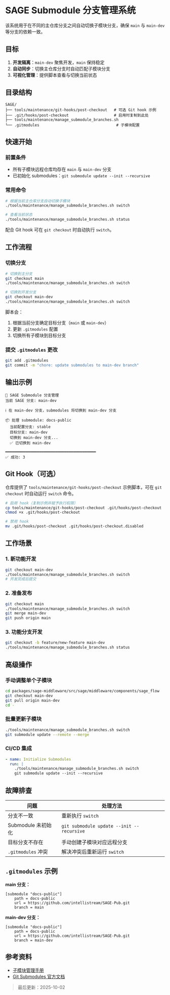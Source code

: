 # SAGE Submodule 分支管理系统

该系统用于在不同的主仓库分支之间自动切换子模块分支，确保 `main` 与 `main-dev` 等分支的依赖一致。

## 目标

1. **开发隔离**：`main-dev` 聚焦开发，`main` 保持稳定
2. **自动同步**：切换主仓库分支时自动匹配子模块分支
3. **可视化管理**：提供脚本查看与切换当前状态

## 目录结构

```
SAGE/
├── tools/maintenance/git-hooks/post-checkout   # 可选 Git hook 示例
├── .git/hooks/post-checkout                    # 启用时复制到此处
├── tools/maintenance/manage_submodule_branches.sh
└── .gitmodules                                  # 子模块配置
```

## 快速开始

### 前置条件

- 所有子模块远程仓库均存在 `main` 与 `main-dev` 分支
- 已初始化 submodules：`git submodule update --init --recursive`

### 常用命令

```bash
# 根据当前主仓库分支自动切换子模块
./tools/maintenance/manage_submodule_branches.sh switch

# 查看当前状态
./tools/maintenance/manage_submodule_branches.sh status
```

配合 Git hook 可在 `git checkout` 时自动执行 `switch`。

## 工作流程

### 切换分支

```bash
# 切换到主分支
git checkout main
./tools/maintenance/manage_submodule_branches.sh switch

# 切换到开发分支
git checkout main-dev
./tools/maintenance/manage_submodule_branches.sh switch
```

脚本会：
1. 根据当前分支确定目标分支（`main` 或 `main-dev`）
2. 更新 `.gitmodules` 配置
3. 切换所有子模块到目标分支

### 提交 `.gitmodules` 更改

```bash
git add .gitmodules
git commit -m "chore: update submodules to main-dev branch"
```

## 输出示例

```
🚀 SAGE Submodule 分支管理
当前 SAGE 分支: main-dev

ℹ️ 在 main-dev 分支，submodules 将切换到 main-dev 分支

📦 处理 submodule: docs-public
  当前配置分支: stable
  目标分支: main-dev
  切换到 main-dev 分支...
  ✅ 已切换到 main-dev

━━━━━━━━━━━━━━━━━━━━━━━━━━━━━━━━━━━━━━━━
✅ 成功: 3
```

## Git Hook（可选）

仓库提供了 `tools/maintenance/git-hooks/post-checkout` 示例脚本，可在 `git checkout` 时自动运行 `switch` 命令。

```bash
# 启用 hook（复制示例并赋予执行权限）
cp tools/maintenance/git-hooks/post-checkout .git/hooks/post-checkout
chmod +x .git/hooks/post-checkout

# 禁用 hook
mv .git/hooks/post-checkout .git/hooks/post-checkout.disabled
```

## 工作场景

### 1. 新功能开发

```bash
git checkout main-dev
./tools/maintenance/manage_submodule_branches.sh switch
# 开发完成后提交
```

### 2. 准备发布

```bash
git checkout main
./tools/maintenance/manage_submodule_branches.sh switch
git merge main-dev
git push origin main
```

### 3. 功能分支开发

```bash
git checkout -b feature/new-feature main-dev
./tools/maintenance/manage_submodule_branches.sh status
```

## 高级操作

### 手动调整单个子模块

```bash
cd packages/sage-middleware/src/sage/middleware/components/sage_flow
git checkout main-dev
git pull origin main-dev
cd -
```

### 批量更新子模块

```bash
./tools/maintenance/manage_submodule_branches.sh switch
git submodule update --remote --merge
```

### CI/CD 集成

```yaml
- name: Initialize Submodules
  run: |
    ./tools/maintenance/manage_submodule_branches.sh switch
    git submodule update --init --recursive
```

## 故障排查

| 问题 | 处理方法 |
|------|-----------|
| 分支不一致 | 重新执行 `switch` |
| Submodule 未初始化 | `git submodule update --init --recursive` |
| 目标分支不存在 | 手动创建子模块对应远程分支 |
| `.gitmodules` 冲突 | 解决冲突后重新运行 `switch` |

## `.gitmodules` 示例

**main 分支：**
```gitmodules
[submodule "docs-public"]
    path = docs-public
    url = https://github.com/intellistream/SAGE-Pub.git
    branch = main
```

**main-dev 分支：**
```gitmodules
[submodule "docs-public"]
    path = docs-public
    url = https://github.com/intellistream/SAGE-Pub.git
    branch = main-dev
```

## 参考资料

- [子模块管理手册](submodule_management.md)
- [Git Submodules 官方文档](https://git-scm.com/book/en/v2/Git-Tools-Submodules)

> 最后更新：2025-10-02

